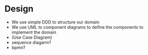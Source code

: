 # Design

* We use simple DDD to structure our domain
* We use UML to component diagrams to define the components to implement the domain
* \(Use Case Diagram\)
* sequence diagarm?
* bpmn?

